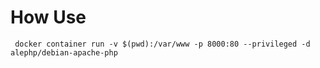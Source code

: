# How Use


```
 docker container run -v $(pwd):/var/www -p 8000:80 --privileged -d alephp/debian-apache-php
```
